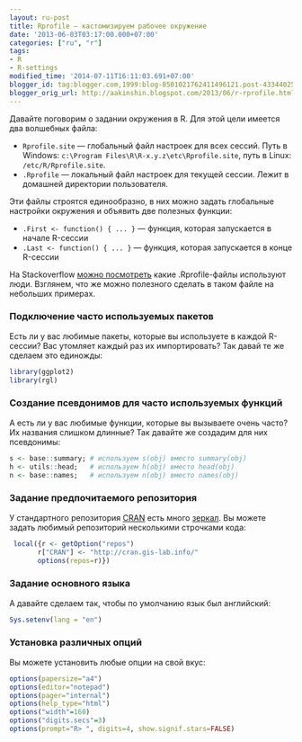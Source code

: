 ```yaml
---
layout: ru-post
title: Rprofile — кастомизируем рабочее окружение
date: '2013-06-03T03:17:00.000+07:00'
categories: ["ru", "r"]
tags:
- R
- R-settings
modified_time: '2014-07-11T16:11:03.691+07:00'
blogger_id: tag:blogger.com,1999:blog-8501021762411496121.post-4334402541579044792
blogger_orig_url: http://aakinshin.blogspot.com/2013/06/r-rprofile.html
---
```


Давайте поговорим о задании окружения в R. Для этой цели имеется два волшебных файла:

*  `Rprofile.site` — глобальный файл настроек для всех сессий. Путь в Windows: `c:\Program Files\R\R-x.y.z\etc\Rprofile.site`, путь в Linux: `/etc/R/Rprofile.site`.
*  `.Rprofile` — локальный файл настроек для текущей сессии. Лежит в домашней директории пользователя.

Эти файлы строятся единообразно, в них можно задать глобальные настройки окружения и объявить две полезных функции:

* `.First <- function() { ... }` — функция, которая запускается в начале R-сессии
* `.Last <- function() { ... }` — функция, которая запускается в конце R-сессии

На Stackoverflow [можно посмотреть](http://stackoverflow.com/questions/1189759/expert-r-users-whats-in-your-rprofile) какие .Rprofile-файлы используют люди. Взглянем, что же можно полезного сделать в таком файле на небольших примерах. <!--more-->

### Подключение часто используемых пакетов

Есть ли у вас любимые пакеты, которые вы используете в каждой R-сессии? Вас утомляет каждый раз их импортировать? Так давай те же сделаем это единожды:

``` r
library(ggplot2)
library(rgl)
```

### Создание псевдонимов для часто используемых функций

А есть ли у вас любимые функции, которые вы вызываете очень часто? Их названия слишком длинные? Так давайте же создадим для них псевдонимы:

``` r
s <- base::summary; # используем s(obj) вместо summary(obj)
h <- utils::head;   # используем h(obj) вместо head(obj)
n <- base::names;   # используем n(obj) вместо names(obj)
```

### Задание предпочитаемого репозитория

У стандартного репозитория [CRAN](http://cran.r-project.org/) есть много [зеркал](http://cran.r-project.org/mirrors.html). Вы можете задать любимый репозиторий несколькими строчками кода:

``` r
 local({r <- getOption("repos")
       r["CRAN"] <- "http://cran.gis-lab.info/"
       options(repos=r)})
```

### Задание основного языка

А давайте сделаем так, чтобы по умолчанию язык был английский:

``` r
Sys.setenv(lang = "en")
```

### Установка различных опций

Вы можете установить любые опции на свой вкус:

``` r
options(papersize="a4")
options(editor="notepad")
options(pager="internal")
options(help_type="html")
options("width"=160)
options("digits.secs"=3)
options(prompt="R> ", digits=4, show.signif.stars=FALSE)
```